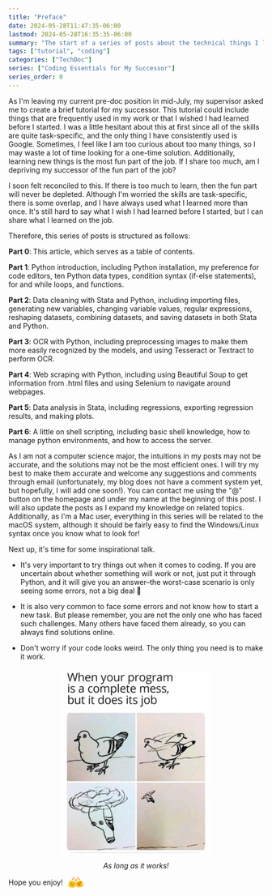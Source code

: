 ```yaml
---
title: "Preface"
date: 2024-05-28T11:47:35-06:00
lastmod: 2024-05-28T16:35:35-06:00
summary: "The start of a series of posts about the technical things I learned during the predoc period. "
tags: ["tutorial", "coding"]
categories: ["TechDoc"]
series: ["Coding Essentials for My Successor"]
series_order: 0
---
```


As I'm leaving my current pre-doc position in mid-July, my supervisor asked me to create a brief tutorial for my successor. This tutorial could include things that are frequently used in my work or that I wished I had learned before I started. I was a little hesitant about this at first since all of the skills are quite task-specific, and the only thing I have consistently used is Google. Sometimes, I feel like I am too curious about too many things, so I may waste a lot of time looking for a one-time solution. Additionally, learning new things is the most fun part of the job. If I share too much, am I depriving my successor of the fun part of the job?

I soon felt reconciled to this. If there is too much to learn, then the fun part will never be depleted. Although I'm worried the skills are task-specific, there is some overlap, and I have always used what I learned more than once. It's still hard to say what I wish I had learned before I started, but I can share what I learned on the job.

Therefore, this series of posts is structured as follows:

**Part 0**: This article, which serves as a table of contents.

**Part 1**: Python introduction, including Python installation, my preference for code editors, ten Python data types, condition syntax (if-else statements), for and while loops, and functions.

**Part 2**: Data cleaning with Stata and Python, including importing files, generating new variables, changing variable values, regular expressions, reshaping datasets, combining datasets, and saving datasets in both Stata and Python.

**Part 3**: OCR with Python, including preprocessing images to make them more easily recognized by the models, and using Tesseract or Textract to perform OCR.

**Part 4**: Web scraping with Python, including using Beautiful Soup to get information from .html files and using Selenium to navigate around webpages.

**Part 5**: Data analysis in Stata, including regressions, exporting regression results, and making plots.

**Part 6**: A little on shell scripting, including basic shell knowledge, how to manage python environments, and how to access the server.

As I am not a computer science major, the intuitions in my posts may not be accurate, and the solutions may not be the most efficient ones. I will try my best to make them accurate and welcome any suggestions and comments through email (unfortunately, my blog does not have a comment system yet, but hopefully, I will add one soon!). You can contact me using the "@" button on the homepage and under my name at the beginning of this post. I will also update the posts as I expand my knowledge on related topics. Additionally, as I'm a Mac user, everything in this series will be related to the macOS system, although it should be fairly easy to find the Windows/Linux syntax once you know what to look for!

Next up, it's time for some inspirational talk.

- It's very important to try things out when it comes to coding. If you are uncertain about whether something will work or not, just put it through Python, and it will give you an answer–the worst-case scenario is only seeing some errors, not a big deal :cowboy_hat_face:

- It is also very common to face some errors and not know how to start a new task. But please remember, you are not the only one who has faced such challenges. Many others have faced them already, so you can always find solutions online.

- Don't worry if your code looks weird. The only thing you need is to make it work.

<p style="text-align: center;">
    <img src="propeller_bird.jpeg" alt="When your code works, but it looks like it shouldn't" width="300" style="display: block; margin: 0 auto;"/>
    <em style="display: block; margin-top: 5px;">As long as it works!</em>
</p>

<p style="display: flex; align-items: center; margin-top: 5px;">
  <span style="margin-right: 10px;">Hope you enjoy!</span>
  <img src="blob_highfive.png" alt="High five" width="30"/>
</p>

